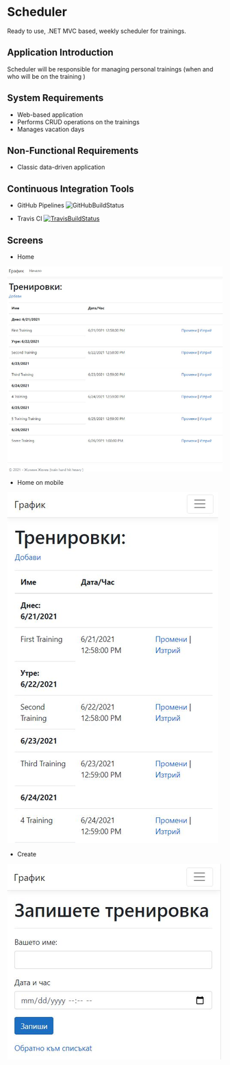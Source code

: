 # Scheduler

Ready to use, .NET MVC based, weekly scheduler for trainings.

## Application Introduction

Scheduler will be responsible for managing personal trainings (when and who will be on the training )

## System Requirements
- Web-based application
- Performs CRUD operations on the trainings
- Manages vacation days

##  Non-Functional Requirements
- Classic data-driven application

## Continuous Integration Tools
- GitHub Pipelines
![GitHubBuildStatus](https://github.com/profjordanov/scheduler/actions/workflows/main.yml/badge.svg)

- Travis CI 
[![TravisBuildStatus](https://travis-ci.com/profjordanov/scheduler.svg?branch=main)](https://travis-ci.com/profjordanov/scheduler)

## Screens

- Home

![home-screeen](./Scheduler.Docs/Home.JPG)

- Home on mobile

![Home-on-phone](./Scheduler.Docs/Home-on-phone.JPG)

- Create

![create](./Scheduler.Docs/create.JPG)
